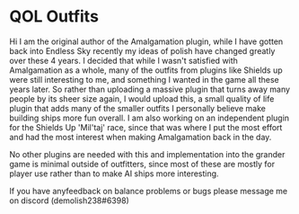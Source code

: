 # QOL Outfits
Hi I am the original author of the Amalgamation plugin, while I have gotten back into Endless Sky recently my ideas of polish have changed greatly over these 4 years.
I decided that while I wasn't satisfied with Amalgamation as a whole, many of the outfits from plugins like Shields up were still interesting to me, and something I wanted in the game all these years later.
So rather than uploading a massive plugin that turns away many people by its sheer size again, I would upload this, a small quality of life plugin that adds many of the smaller outfits I personally believe make building ships more fun overall.
I am also working on an independent plugin for the Shields Up 'Mil'taj' race, since that was where I put the most effort and had the most interest when making Amalgamation back in the day.

No other plugins are needed with this and implementation into the grander game is minimal outside of outfitters, since most of these are mostly for player use rather than to make AI ships more interesting.

If you have anyfeedback on balance problems or bugs please message me on discord (demolish238#6398)
